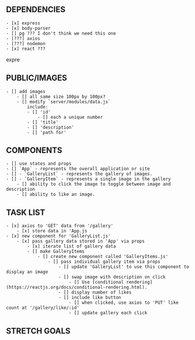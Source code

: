 ##       DEPENDENCIES      ##
    - [x] express
    - [x] body-parser
    - [] pg ??? I don't think we need this one
    - [???] axios
    - [???] nodemon
    - [x] react ???

 expre
##       PUBLIC/IMAGES      ##
    - [] add images
        - [] all same size 100px by 100px?
        - [] modify `server/modules/data.js`
            include:
            - [] 'id'
                - [] each a unique number
            - [] 'title'
            - [] 'description'
            - [] 'path for'


##       COMPONENTS       ##
    - [] use states and props
    - [] `App` - represents the overall application or site
    - [] - `GalleryList` - represents the gallery of images.
    - [] - `GalleryItem` - represents a single image in the gallery
        - [] ability to click the image to toggle between image and description
        - [] ability to like an image.


##       TASK LIST       ##
    - [x] axios to 'GET' data from '/gallery'
        - [x] store data in 'App.js
    - [x] new component for 'GalleryList.js'
        - [x] pass gallery data stored in 'App' via props
            - [x] iterate list of gallery data
            - [] make GalleryItems
                - [] create new component called 'GalleryItems.js'
                    - [] pass individual gallery item via props
                        - [] update 'GalleryList' to use this component to display an image
                        - [] swap image with description on click
                            - [] Use [conditional rendering](https://reactjs.org/docs/conditional-rendering.html).
                        - [] display number of likes
                        - [] include like button
                            - [] when clicked, use axios to 'PUT' like count at '/gallery/like/:id'
                            - [] update gallery each click


##       STRETCH GOALS      ##